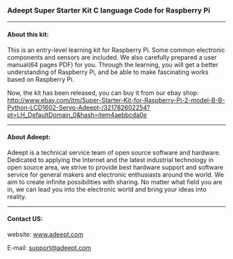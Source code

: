 ### Adeept Super Starter Kit C language Code for Raspberry Pi
-----------------------------------------------------------------------------

#### About this kit:
This is an entry-level learning kit for Raspberry Pi. Some common electronic components and sensors are included. We also carefully prepared a user manual(64 pages PDF) for you. Through the learning, you will get a better understanding of Raspberry Pi, and be able to make fascinating works based on Raspberry Pi.

Now, the kit has been released, you can buy it from our ebay shop:
	http://www.ebay.com/itm/Super-Starter-Kit-for-Raspberry-Pi-2-model-B-B-Python-LCD1602-Servo-Adeept-/321782602254?pt=LH_DefaultDomain_0&hash=item4aebbcda0e

-----------------------------------------------------------------------------
#### About Adeept:
Adeept is a technical service team of open source software and hardware. Dedicated to applying the Internet and the latest industrial technology in open source area, we strive to provide best hardware support and software service for general makers and electronic enthusiasts around the world. We aim to create infinite possibilities with sharing. No matter what field you are in, we can lead you into the electronic world and bring your ideas into reality.

-----------------------------------------------------------------------------
#### Contact US: 
website:
	www.adeept.com

E-mail:
	support@adeept.com
